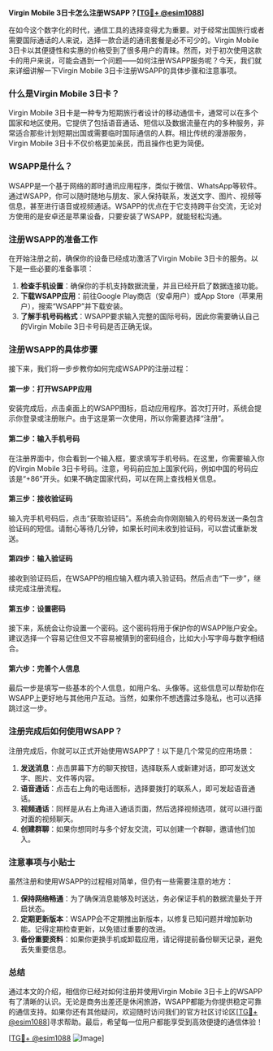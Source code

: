 **Virgin Mobile 3日卡怎么注册WSAPP？[[TG💪+ @esim1088](https://t.me/s/esim1088)]**

在如今这个数字化的时代，通信工具的选择变得尤为重要。对于经常出国旅行或者需要国际通话的人来说，选择一款合适的通讯套餐是必不可少的。Virgin Mobile 3日卡以其便捷性和实惠的价格受到了很多用户的青睐。然而，对于初次使用这款卡的用户来说，可能会遇到一个问题——如何注册WSAPP服务呢？今天，我们就来详细讲解一下Virgin Mobile 3日卡注册WSAPP的具体步骤和注意事项。

### 什么是Virgin Mobile 3日卡？

Virgin Mobile 3日卡是一种专为短期旅行者设计的移动通信卡，通常可以在多个国家和地区使用。它提供了包括语音通话、短信以及数据流量在内的多种服务，非常适合那些计划短期出国或需要临时国际通信的人群。相比传统的漫游服务，Virgin Mobile 3日卡不仅价格更加亲民，而且操作也更为简便。

### WSAPP是什么？

WSAPP是一个基于网络的即时通讯应用程序，类似于微信、WhatsApp等软件。通过WSAPP，你可以随时随地与朋友、家人保持联系，发送文字、图片、视频等信息，甚至进行语音或视频通话。WSAPP的优点在于它支持跨平台交流，无论对方使用的是安卓还是苹果设备，只要安装了WSAPP，就能轻松沟通。

### 注册WSAPP的准备工作

在开始注册之前，确保你的设备已经成功激活了Virgin Mobile 3日卡的服务。以下是一些必要的准备事项：

1. **检查手机设置**：确保你的手机支持数据流量，并且已经开启了数据连接功能。
2. **下载WSAPP应用**：前往Google Play商店（安卓用户）或App Store（苹果用户），搜索“WSAPP”并下载安装。
3. **了解手机号码格式**：WSAPP要求输入完整的国际号码，因此你需要确认自己的Virgin Mobile 3日卡号码是否正确无误。

### 注册WSAPP的具体步骤

接下来，我们将一步步教你如何完成WSAPP的注册过程：

#### 第一步：打开WSAPP应用
安装完成后，点击桌面上的WSAPP图标，启动应用程序。首次打开时，系统会提示你登录或注册账户。由于这是第一次使用，所以你需要选择“注册”。

#### 第二步：输入手机号码
在注册界面中，你会看到一个输入框，要求填写手机号码。在这里，你需要输入你的Virgin Mobile 3日卡号码。注意，号码前应加上国家代码，例如中国的号码应该是“+86”开头。如果不确定国家代码，可以在网上查找相关信息。

#### 第三步：接收验证码
输入完手机号码后，点击“获取验证码”。系统会向你刚刚输入的号码发送一条包含验证码的短信。请耐心等待几分钟，如果长时间未收到验证码，可以尝试重新发送。

#### 第四步：输入验证码
接收到验证码后，在WSAPP的相应输入框内填入验证码。然后点击“下一步”，继续完成注册流程。

#### 第五步：设置密码
接下来，系统会让你设置一个密码。这个密码将用于保护你的WSAPP账户安全。建议选择一个容易记住但又不容易被猜到的密码组合，比如大小写字母与数字相结合。

#### 第六步：完善个人信息
最后一步是填写一些基本的个人信息，如用户名、头像等。这些信息可以帮助你在WSAPP上更好地与其他用户互动。当然，如果你不想透露过多隐私，也可以选择跳过这一步。

### 注册完成后如何使用WSAPP？

注册完成后，你就可以正式开始使用WSAPP了！以下是几个常见的应用场景：

1. **发送消息**：点击屏幕下方的聊天按钮，选择联系人或新建对话，即可发送文字、图片、文件等内容。
2. **语音通话**：点击右上角的电话图标，选择要拨打的联系人，即可发起语音通话。
3. **视频通话**：同样是从右上角进入通话页面，然后选择视频选项，就可以进行面对面的视频聊天。
4. **创建群聊**：如果你想同时与多个好友交流，可以创建一个群聊，邀请他们加入。

### 注意事项与小贴士

虽然注册和使用WSAPP的过程相对简单，但仍有一些需要注意的地方：

1. **保持网络畅通**：为了确保消息能够及时送达，务必保证手机的数据流量处于开启状态。
2. **定期更新版本**：WSAPP会不定期推出新版本，以修复已知问题并增加新功能。记得定期检查更新，以免错过重要的改进。
3. **备份重要资料**：如果你更换手机或卸载应用，请记得提前备份聊天记录，避免丢失重要信息。

### 总结

通过本文的介绍，相信你已经对如何注册并使用Virgin Mobile 3日卡上的WSAPP有了清晰的认识。无论是商务出差还是休闲旅游，WSAPP都能为你提供稳定可靠的通信支持。如果你还有其他疑问，欢迎随时访问我们的官方社区讨论区[[TG💪+ @esim1088](https://t.me/s/esim1088)]寻求帮助。最后，希望每一位用户都能享受到高效便捷的通信体验！

[[TG💪+ @esim1088](https://t.me/s/esim1088) ![Image](https://i.postimg.cc/4NQfJmqS/Snipaste-2025-05-13-00-14-12.png)]